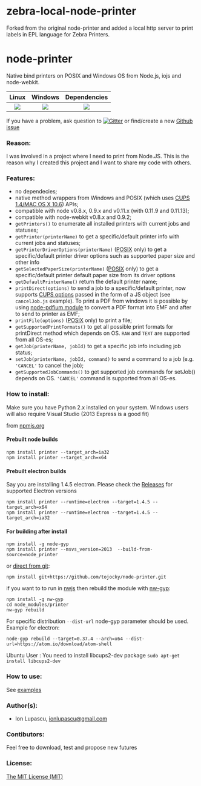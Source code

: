 zebra-local-node-printer
============
Forked from the original node-printer and added a local http server to print labels in EPL language for Zebra Printers.


node-printer
============
Native bind printers on POSIX and Windows OS from Node.js, iojs and node-webkit.
<table>
  <thead>
    <tr>
      <th>Linux</th>
      <th>Windows</th>
      <th>Dependencies</th>
    </tr>
  </thead>
  <tbody>
    <tr>
      <td align="center">
        <a href="https://travis-ci.org/tojocky/node-printer"><img src="https://travis-ci.org/tojocky/node-printer.svg?branch=master"></a>
      </td>
      <td align="center">
        <a href="https://ci.appveyor.com/project/tojocky/node-printer"><img src="https://ci.appveyor.com/api/projects/status/9y800f36wla35ee7?svg=true"></a>
      </td>
      <td align="center">
        <a href="https://david-dm.org/tojocky/node-printer"><img src="https://david-dm.org/tojocky/node-printer.svg"></a>
      </td>
    </tr>
  </tbody>
</table>

If you have a problem, ask question to [![Gitter](https://badges.gitter.im/Join%20Chat.svg)](https://gitter.im/tojocky/node-printer?utm_source=badge&utm_medium=badge&utm_campaign=pr-badge&utm_content=badge) or find/create a new [Github issue](https://github.com/tojocky/node-printer/issues)

### Reason:

I was involved in a project where I need to print from Node.JS. This is the reason why I created this project and I want to share my code with others.


### Features:

* no dependecies;
* native method wrappers from Windows  and POSIX (which uses [CUPS 1.4/MAC OS X 10.6](http://cups.org/)) APIs;
* compatible with node v0.8.x, 0.9.x and v0.11.x (with 0.11.9 and 0.11.13);
* compatible with node-webkit v0.8.x and 0.9.2;
* `getPrinters()` to enumerate all installed printers with current jobs and statuses;
* `getPrinter(printerName)` to get a specific/default printer info with current jobs and statuses;
* `getPrinterDriverOptions(printerName)` ([POSIX](http://en.wikipedia.org/wiki/POSIX) only) to get a specific/default printer driver options such as supported paper size and other info
* `getSelectedPaperSize(printerName)` ([POSIX](http://en.wikipedia.org/wiki/POSIX) only) to get a specific/default printer default paper size from its driver options
* `getDefaultPrinterName()` return the default printer name;
* `printDirect(options)` to send a job to a specific/default printer, now supports [CUPS options](http://www.cups.org/documentation.php/options.html) passed in the form of a JS object (see `cancelJob.js` example). To print a PDF from windows it is possible by using [node-pdfium module](https://github.com/tojocky/node-pdfium) to convert a PDF format into EMF and after to send to printer as EMF;
* `printFile(options)`  ([POSIX](http://en.wikipedia.org/wiki/POSIX) only) to print a file;
* `getSupportedPrintFormats()` to get all possible print formats for printDirect method which depends on OS. `RAW` and `TEXT` are supported from all OS-es;
* `getJob(printerName, jobId)` to get a specific job info including job status;
* `setJob(printerName, jobId, command)` to send a command to a job (e.g. `'CANCEL'` to cancel the job);
* `getSupportedJobCommands()` to get supported job commands for setJob() depends on OS. `'CANCEL'` command is supported from all OS-es.


### How to install:
Make sure you have Python 2.x installed on your system. Windows users will also require Visual Studio (2013 Express is a good fit)

from [npmjs.org](https://www.npmjs.org/package/printer)

#### Prebuilt node builds
```
npm install printer --target_arch=ia32
npm install printer --target_arch=x64
```

#### Prebuilt electron builds
Say you are installing 1.4.5 electron. Please check the [Releases](https://github.com/tojocky/node-printer/releases) for supported Electron versions
```
npm install printer --runtime=electron --target=1.4.5 --target_arch=x64
npm install printer --runtime=electron --target=1.4.5 --target_arch=ia32
```

#### For building after install
```
npm install -g node-gyp
npm install printer --msvs_version=2013  --build-from-source=node_printer
```

or [direct from git](https://www.npmjs.org/doc/cli/npm-install.html):

    npm install git+https://github.com/tojocky/node-printer.git
if you want to to run in [nwjs](http://nwjs.io/) then rebuild the module with [nw-gyp](https://github.com/nwjs/nw-gyp):
```
npm install -g nw-gyp
cd node_modules/printer
nw-gyp rebuild
```
For specific distribution `--dist-url` node-gyp parameter should be used. Example for electron:
```
node-gyp rebuild --target=0.37.4 --arch=x64 --dist-url=https://atom.io/download/atom-shell
```

Ubuntu User :
You need to install libcups2-dev package
`sudo apt-get install libcups2-dev`


### How to use:

See [examples](https://github.com/tojocky/node-printer/tree/master/examples)

### Author(s):

* Ion Lupascu, ionlupascu@gmail.com

### Contibutors:

Feel free to download, test and propose new futures

### License:
 [The MIT License (MIT)](http://opensource.org/licenses/MIT)
